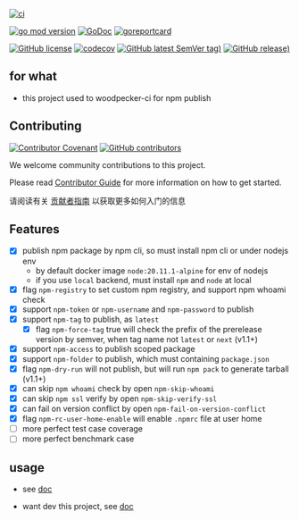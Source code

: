 [![ci](https://github.com/woodpecker-kit/woodpecker-npm/workflows/ci/badge.svg)](https://github.com/woodpecker-kit/woodpecker-npm/actions/workflows/ci.yml)

[![go mod version](https://img.shields.io/github/go-mod/go-version/woodpecker-kit/woodpecker-npm?label=go.mod)](https://github.com/woodpecker-kit/woodpecker-npm)
[![GoDoc](https://godoc.org/github.com/woodpecker-kit/woodpecker-npm?status.png)](https://godoc.org/github.com/woodpecker-kit/woodpecker-npm)
[![goreportcard](https://goreportcard.com/badge/github.com/woodpecker-kit/woodpecker-npm)](https://goreportcard.com/report/github.com/woodpecker-kit/woodpecker-npm)

[![GitHub license](https://img.shields.io/github/license/woodpecker-kit/woodpecker-npm)](https://github.com/woodpecker-kit/woodpecker-npm)
[![codecov](https://codecov.io/gh/woodpecker-kit/woodpecker-npm/branch/main/graph/badge.svg)](https://codecov.io/gh/woodpecker-kit/woodpecker-npm)
[![GitHub latest SemVer tag)](https://img.shields.io/github/v/tag/woodpecker-kit/woodpecker-npm)](https://github.com/woodpecker-kit/woodpecker-npm/tags)
[![GitHub release)](https://img.shields.io/github/v/release/woodpecker-kit/woodpecker-npm)](https://github.com/woodpecker-kit/woodpecker-npm/releases)

## for what

- this project used to woodpecker-ci for npm publish

## Contributing

[![Contributor Covenant](https://img.shields.io/badge/contributor%20covenant-v1.4-ff69b4.svg)](.github/CONTRIBUTING_DOC/CODE_OF_CONDUCT.md)
[![GitHub contributors](https://img.shields.io/github/contributors/woodpecker-kit/woodpecker-npm)](https://github.com/woodpecker-kit/woodpecker-npm/graphs/contributors)

We welcome community contributions to this project.

Please read [Contributor Guide](.github/CONTRIBUTING_DOC/CONTRIBUTING.md) for more information on how to get started.

请阅读有关 [贡献者指南](.github/CONTRIBUTING_DOC/zh-CN/CONTRIBUTING.md) 以获取更多如何入门的信息

## Features

- [x] publish npm package by npm cli, so must install npm cli or under nodejs env
    - by default docker image `node:20.11.1-alpine` for env of nodejs
    - if you use `local` backend, must install `npm` and `node` at local
- [x] flag `npm-registry` to set custom npm registry, and support npm whoami check
- [x] support `npm-token` or `npm-username` and `npm-password` to publish
- [x] support `npm-tag` to publish, as `latest`
    - [x] flag `npm-force-tag` true will check the prefix of the prerelease version by semver, when tag name not `latest`
      or `next` (v1.1+)
- [x] support `npm-access` to publish scoped package
- [x] support `npm-folder` to publish, which must containing `package.json`
- [x] flag `npm-dry-run` will not publish, but will run `npm pack` to generate tarball (v1.1+)
- [x] can skip `npm whoami` check by open `npm-skip-whoami`
- [x] can skip `npm ssl` verify by open `npm-skip-verify-ssl`
- [x] can fail on version conflict by open `npm-fail-on-version-conflict`
- [x] flag `npm-rc-user-home-enable` will enable `.npmrc` file at user home
- [ ] more perfect test case coverage
- [ ] more perfect benchmark case

## usage

- see [doc](doc/docs.md)

- want dev this project, see [doc](doc/README.md)